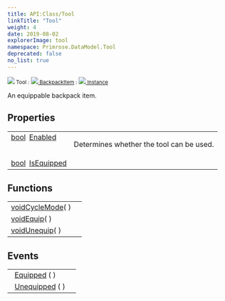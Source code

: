 ```yaml
---
title: API:Class/Tool
linkTitle: "Tool"
weight: 4
date: 2019-08-02
explorerImage: tool
namespace: Primrose.DataModel.Tool
deprecated: false
no_list: true
---
```

<small class="inheritance">
<span class="" href="/docs/api-reference/Class/Tool"><img src="/icons/silk/tool.png"/>&nbsp;Tool</span>&nbsp;:&nbsp;<a class="" href="/docs/api-reference/Class/BackpackItem"><img src="/icons/silk/default.png"/>&nbsp;BackpackItem</a>&nbsp;:&nbsp;<a class="" href="/docs/api-reference/Class/Instance"><img src="/icons/silk/default.png"/>&nbsp;Instance</a></small>
<p class="summary">

An equippable backpack item.

</p>
 
## Properties
 
<table class="studiohide">
<tbody>
<tr class="function-row ">
<td style="vertical-align:top;white-space:normal;">
<div>
<a class="type" href="/docs/api-reference/System/Primitives#boolean">bool</a><span class="method-body" style="text-indent: -2em; padding-left: 0.5em"><a class="name" href="Enabled">Enabled</a></span></td>
<td style="vertical-align:top;white-space:normal;">
<p>
Determines whether the tool can be used.
</p></td>
</tr>

<tr class="function-row ">
<td style="vertical-align:top;white-space:normal;">
<div>
<a class="type" href="/docs/api-reference/System/Primitives#boolean">bool</a><span class="method-body" style="text-indent: -2em; padding-left: 0.5em"><a class="name" href="IsEquipped">IsEquipped</a></span></td>
<td style="vertical-align:top;white-space:normal;">
</td>
</tr>

</tbody>
</table>
 
## Functions
 
<table class="studiohide">
<tbody>
<tr class="function-row ">
<td style="vertical-align:top;white-space:normal;">
<div>
<a class="type" href="/docs/api-reference/System/void">void</a><span class="method-body" style="text-indent: -2em;"><a class="method-name  " href="CycleMode">CycleMode</a></span><span style="display: inline-block">( <span class="param" style="white-space: nowrap"></span> )</span></span></div></td>
<td style="vertical-align:top;white-space:normal;">
</td>
</tr>

<tr class="function-row ">
<td style="vertical-align:top;white-space:normal;">
<div>
<a class="type" href="/docs/api-reference/System/void">void</a><span class="method-body" style="text-indent: -2em;"><a class="method-name  " href="Equip">Equip</a></span><span style="display: inline-block">( <span class="param" style="white-space: nowrap"></span> )</span></span></div></td>
<td style="vertical-align:top;white-space:normal;">
</td>
</tr>

<tr class="function-row ">
<td style="vertical-align:top;white-space:normal;">
<div>
<a class="type" href="/docs/api-reference/System/void">void</a><span class="method-body" style="text-indent: -2em;"><a class="method-name  " href="Unequip">Unequip</a></span><span style="display: inline-block">( <span class="param" style="white-space: nowrap"></span> )</span></span></div></td>
<td style="vertical-align:top;white-space:normal;">
</td>
</tr>

</tbody>
</table>
 
## Events
 
<table class="studiohide">
<tbody>
<tr class="function-row ">
<td style="vertical-align:top;white-space:normal;">
<span class="event-body" style="text-indent: -2em; padding-left: 0.5em"><a class="event-name " href="Equipped">Equipped</a></span><span style="display: inline-block">&nbsp;( <span class="param" style="white-space: nowrap"></span> )</span></span></td>
<td style="vertical-align:top;white-space:normal;">
</td>
</tr>

<tr class="function-row ">
<td style="vertical-align:top;white-space:normal;">
<span class="event-body" style="text-indent: -2em; padding-left: 0.5em"><a class="event-name " href="Unequipped">Unequipped</a></span><span style="display: inline-block">&nbsp;( <span class="param" style="white-space: nowrap"></span> )</span></span></td>
<td style="vertical-align:top;white-space:normal;">
</td>
</tr>

</tbody>
</table>
<b>
</b>
<div class="inheritors">
<ul class="root">
</ul>
</div>
